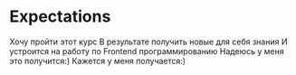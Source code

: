 # Expectations
Хочу пройти этот курс
В результате получить новые для себя знания
И устроится на работу по Frontend программированию
Надеюсь у меня это получится:)
Кажется у меня получается:)